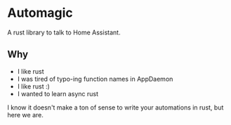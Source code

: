 # Automagic

A rust library to talk to Home Assistant.

## Why

- I like rust
- I was tired of typo-ing function names in AppDaemon
- I like rust :)
- I wanted to learn async rust

I know it doesn't make a ton of sense to write your automations in rust, but here we are.
